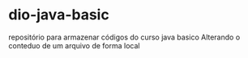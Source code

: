 # dio-java-basic
repositório para armazenar códigos do curso java basico
Alterando o conteduo de um arquivo de forma local

